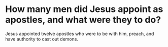 # How many men did Jesus appoint as apostles, and what were they to do?

Jesus appointed twelve apostles who were to be with him, preach, and have authority to cast out demons.
